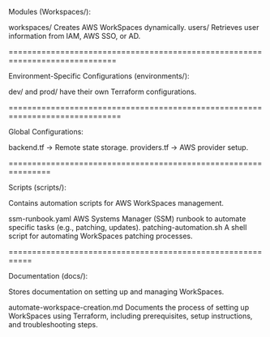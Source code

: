 

Modules (Workspaces/):

workspaces/  Creates AWS WorkSpaces dynamically.
users/ Retrieves user information from IAM, AWS SSO, or AD.

=============================================================================

Environment-Specific Configurations (environments/):

dev/ and prod/ have their own Terraform configurations.

==============================================================================

Global Configurations:

backend.tf → Remote state storage.
providers.tf → AWS provider setup.

===============================================================

Scripts (scripts/):

Contains automation scripts for AWS WorkSpaces management.

ssm-runbook.yaml	AWS Systems Manager (SSM) runbook to automate specific tasks (e.g., patching, updates).
patching-automation.sh	A shell script for automating WorkSpaces patching processes.


===========================================================

Documentation (docs/):

Stores documentation on setting up and managing WorkSpaces.

automate-workspace-creation.md	Documents the process of setting up WorkSpaces using Terraform, including prerequisites, setup instructions, and troubleshooting steps.
